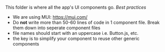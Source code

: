 This folder is where all the app's UI components go.
_Best practices_

- We are using MUI: https://mui.com/
- Do **not** write more than 50-60 lines of code in 1 component file. Break them down into seperate component files
- file names should start with an uppercase i.e. Button.js, etc.
- the key is to simplify your component to reuse other generic components
